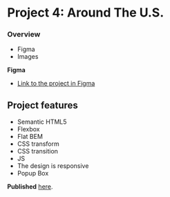 # Project 4: Around The U.S.

### Overview

* Figma
* Images

**Figma**

* [Link to the project in Figma](https://www.figma.com/file/SurN1jaeEQIhuZEDMhmWWf/Sprint-4-Around-The-U.S.-desktop-mobile?node-id=0%3A1)


## Project features

- Semantic HTML5
- Flexbox
- Flat BEM
- CSS transform
- CSS transition
- JS
- The design is responsive
- Popup Box


**Published**
[here](https://ivannafleisher.github.io/web_project_4/index.html).
